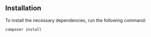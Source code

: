 ## Installation

To install the necessary dependencies, run the following command:

```bash
composer install
```

